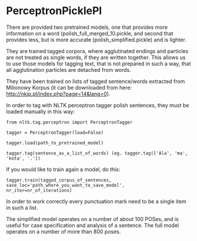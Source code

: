 # PerceptronPicklePl



There are provided two pretrained models, one that provides more information on a word (polish_full_merged_10.pickle, and second that provides less, but is more accurate (polish_simplified.pickle) and is lighter.

They are trained tagged corpora, where agglutinated endings and particles are not treated as single words, if they are written together. This allows us to use those models for tagging text, that is not prepared in such a way, that all agglutination particles are detached from words.

They have been trained on lists of tagged sentence/words extracted from Milionowy Korpus (it can be downloaded from here: http://nkjp.pl/index.php?page=14&lang=0).

In order to tag with NLTK perceptron tagger polish sentences, they must be loaded manually in this way:

`from nltk.tag.perceptron import PerceptronTagger`

`tagger = PerceptronTagger(load=False)`

`tagger.load(path_to_pretrained_model)`

`tagger.tag(sentence_as_a_list_of_words) (eg. tagger.tag(['Ala', 'ma', 'kota', '.'])`

If you would like to train again a model, do this:

`tagger.train(tagged_corpus_of_sentences, save_loc='path_where_you_want_to_save_model', nr_iter=nr_of_iterations)`

In order to work correctly every punctuation mark need to be a single item in such a list. 

The simplified model operates on a number of about 100 POSes, and is useful for case specification and analysis of a sentence. The full model operates on a number of more than 800 poses. 


